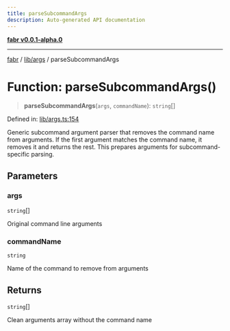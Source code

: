 ```yaml
---
title: parseSubcommandArgs
description: Auto-generated API documentation
---
```


[**fabr v0.0.1-alpha.0**](../../../README.md)

***

[fabr](../../../README.md) / [lib/args](../README.md) / parseSubcommandArgs

# Function: parseSubcommandArgs()

> **parseSubcommandArgs**(`args`, `commandName`): `string`[]

Defined in: [lib/args.ts:154](https://github.com/yashjawale/fabr/blob/main/src/lib/args.ts#L154)

Generic subcommand argument parser that removes the command name from arguments.
If the first argument matches the command name, it removes it and returns the rest.
This prepares arguments for subcommand-specific parsing.

## Parameters

### args

`string`[]

Original command line arguments

### commandName

`string`

Name of the command to remove from arguments

## Returns

`string`[]

Clean arguments array without the command name
